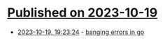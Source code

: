 # [Published on 2023-10-19](index.md)

* [2023-10-19, 19:23:24](https://lobste.rs/s/ewpzjp/banging_errors_go) - [banging errors in go](https://flak.tedunangst.com/post/bango)
